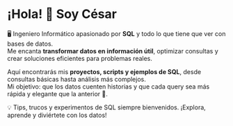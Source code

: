 # ¡Hola! 👋 Soy César

🖥️ Ingeniero Informático apasionado por **SQL** y todo lo que tiene que ver con bases de datos.  
Me encanta **transformar datos en información útil**, optimizar consultas y crear soluciones eficientes para problemas reales.  

Aquí encontrarás mis **proyectos, scripts y ejemplos de SQL**, desde consultas básicas hasta análisis más complejos.  
Mi objetivo: que los datos cuenten historias y que cada query sea más rápida y elegante que la anterior 🚀.  

💡 Tips, trucos y experimentos de SQL siempre bienvenidos. ¡Explora, aprende y diviértete con los datos!
